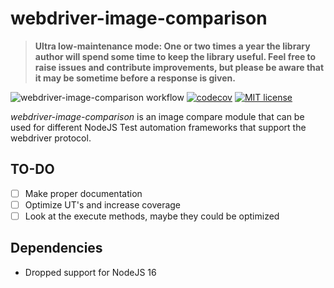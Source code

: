 # webdriver-image-comparison

> **Ultra low-maintenance mode: One or two times a year the library author will spend some time to keep the library useful. Feel free to raise issues and contribute improvements, but please be aware that it may be sometime before a response is given.**

![webdriver-image-comparison workflow](https://github.com/wswebcreation/webdriver-image-comparison/actions/workflows/webdriver-image-comparison.yml/badge.svg)
[![codecov](https://codecov.io/gh/wswebcreation/webdriver-image-comparison/branch/master/graph/badge.svg?token=Q4UsgDSRd3)](https://codecov.io/gh/wswebcreation/webdriver-image-comparison)
[![MIT license](http://img.shields.io/badge/license-MIT-brightgreen.svg)](http://opensource.org/licenses/MIT)

*webdriver-image-comparison* is an image compare module that can be used for different NodeJS Test automation frameworks that support the webdriver protocol.

## TO-DO
- [ ] Make proper documentation
- [ ] Optimize UT's and increase coverage
- [ ] Look at the execute methods, maybe they could be optimized

## Dependencies
- Dropped support for NodeJS 16
